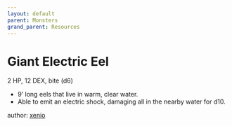 ```yaml
---
layout: default
parent: Monsters
grand_parent: Resources
---
```


# Giant Electric Eel

2 HP, 12 DEX, bite (d6)  

- 9’ long eels that live in warm, clear water.  
- Able to emit an electric shock, damaging all in the nearby water for d10.  

author: [xenio](https://xenioinabottle.blogspot.com)
